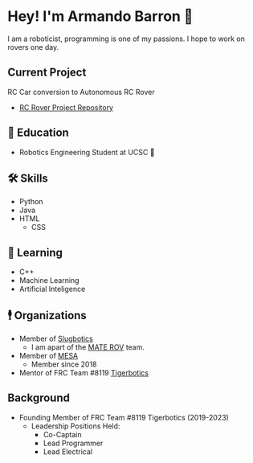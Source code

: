 # Hey! I'm Armando Barron 👋
I am a roboticist, programming is one of my passions. I hope to work on rovers one day.

## Current Project
RC Car conversion to Autonomous RC Rover
- [RC Rover Project Repository](https://github.com/Mando8119/RC-Rover-Project)

## 📖 Education
- Robotics Engineering Student at UCSC 🤖

## 🛠 Skills
- Python
- Java
- HTML
    - CSS

## 🧐 Learning
- C++
- Machine Learning
- Artificial Inteligence

## 🕴️ Organizations
- Member of [Slugbotics](https://github.com/Slugbotics)
    - I am apart of the [MATE ROV](https://github.com/Slugbotics/MATE-2023) team.
- Member of [MESA](https://mesausa.org/)
    - Member since 2018
- Mentor of FRC Team #8119 [Tigerbotics](https://github.com/Imperial-High-School-TigerBotics)

## Background
- Founding Member of FRC Team #8119 Tigerbotics (2019-2023)
    - Leadership Positions Held:
        - Co-Captain
        - Lead Programmer
        - Lead Electrical